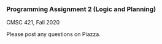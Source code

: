### Programming Assignment 2 (Logic and Planning)

CMSC 421, Fall 2020

Please post any questions on Piazza.